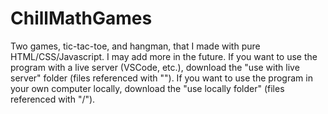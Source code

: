 # ChillMathGames
Two games, tic-tac-toe, and hangman, that I made with pure HTML/CSS/Javascript. I may add more in the future.
If you want to use the program with a live server (VSCode, etc.), download the "use with live server" folder (files referenced with "\"). If you want to use the program in your own computer locally, download the "use locally folder" (files referenced with "/").
